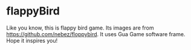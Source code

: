 # flappyBird
Like you know, this is flappy bird game. Its images are from https://github.com/nebez/floppybird. 
It uses Gua Game software frame. Hope it inspires you!
